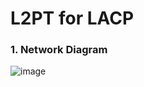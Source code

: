 L2PT for LACP
=============


<h3>1. Network Diagram</h3>

![image](https://user-images.githubusercontent.com/63696723/208619573-cb746f61-ac49-4122-bc5a-2f7fa2e20776.png)
